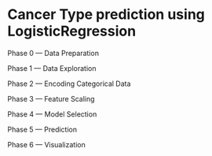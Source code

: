 # Cancer Type prediction using LogisticRegression

Phase 0 — Data Preparation

Phase 1 — Data Exploration

Phase 2 — Encoding Categorical Data

Phase 3 — Feature Scaling

Phase 4 — Model Selection

Phase 5 — Prediction

Phase 6 — Visualization
